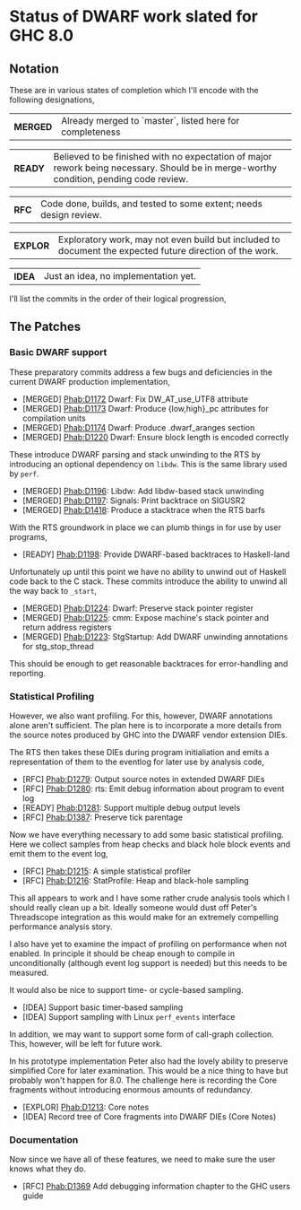 # Status of DWARF work slated for GHC 8.0

## Notation


These are in various states of completion which I'll encode with the
following designations,

<table><tr><th>MERGED</th>
<td>Already merged to `master`, listed here for completeness
</td></tr></table>

<table><tr><th>READY</th>
<td>Believed to be finished with no expectation of major rework
being necessary. Should be in merge-worthy condition, pending
code review.
</td></tr></table>

<table><tr><th>RFC</th>
<td>Code done, builds, and tested to some extent; needs design
review.
</td></tr></table>

<table><tr><th>EXPLOR</th>
<td>Exploratory work, may not even build but included to document
the expected future direction of the work.
</td></tr></table>

<table><tr><th>IDEA</th>
<td>Just an idea, no implementation yet.
</td></tr></table>


I'll list the commits in the order of their logical progression,

## The Patches

### Basic DWARF support


These preparatory commits address a few bugs and deficiencies in the
current DWARF production implementation,

- \[MERGED\]  [ Phab:D1172](https://phabricator.haskell.org/D1172) Dwarf: Fix DW_AT_use_UTF8 attribute
- \[MERGED\]  [ Phab:D1173](https://phabricator.haskell.org/D1173) Dwarf: Produce {low,high}_pc attributes for compilation units
- \[MERGED\]  [ Phab:D1174](https://phabricator.haskell.org/D1174) Dwarf: Produce .dwarf_aranges section
- \[MERGED\]  [ Phab:D1220](https://phabricator.haskell.org/D1220) Dwarf: Ensure block length is encoded correctly


These introduce DWARF parsing and stack unwinding to the RTS by
introducing an optional dependency on `libdw`. This is the same library
used by `perf`.

- \[MERGED\]   [ Phab:D1196](https://phabricator.haskell.org/D1196): Libdw: Add libdw-based stack unwinding
- \[MERGED\]   [ Phab:D1197](https://phabricator.haskell.org/D1197): Signals: Print backtrace on SIGUSR2
- \[MERGED\]      [ Phab:D1418](https://phabricator.haskell.org/D1418): Produce a stacktrace when the RTS barfs


With the RTS groundwork in place we can plumb things in for use by user
programs,

- \[READY\]   [ Phab:D1198](https://phabricator.haskell.org/D1198): Provide DWARF-based backtraces to Haskell-land


Unfortunately up until this point we have no ability to unwind out of
Haskell code back to the C stack. These commits introduce the ability to
unwind all the way back to `_start`,

- \[MERGED\]  [ Phab:D1224](https://phabricator.haskell.org/D1224): Dwarf: Preserve stack pointer register
- \[MERGED\]  [ Phab:D1225](https://phabricator.haskell.org/D1225): cmm: Expose machine's stack pointer and return address registers
- \[MERGED\]  [ Phab:D1223](https://phabricator.haskell.org/D1223): StgStartup: Add DWARF unwinding annotations for stg_stop_thread


This should be enough to get reasonable backtraces for error-handling
and reporting.

### Statistical Profiling


However, we also want profiling. For this, however, DWARF annotations
alone aren't sufficient. The plan here is to incorporate a more details
from the source notes produced by GHC into the DWARF vendor extension
DIEs.


The RTS then takes these DIEs during program initialiation and
emits a representation of them to the eventlog for later use by analysis
code,

- \[RFC\]    [ Phab:D1279](https://phabricator.haskell.org/D1279): Output source notes in extended DWARF DIEs
- \[RFC\]    [ Phab:D1280](https://phabricator.haskell.org/D1280): rts: Emit debug information about program to event log
- \[READY\]  [ Phab:D1281](https://phabricator.haskell.org/D1281): Support multiple debug output levels
- \[RFC\]    [ Phab:D1387](https://phabricator.haskell.org/D1387): Preserve tick parentage


Now we have everything necessary to add some basic statistical
profiling. Here we collect samples from heap checks and black hole block
events and emit them to the event log,

- \[RFC\]    [ Phab:D1215](https://phabricator.haskell.org/D1215): A simple statistical profiler
- \[RFC\]    [ Phab:D1216](https://phabricator.haskell.org/D1216): StatProfile: Heap and black-hole sampling


This all appears to work and I have some rather crude analysis tools
which I should really clean up a bit. Ideally someone would dust off
Peter's Threadscope integration as this would make for an extremely
compelling performance analysis story.


I also have yet to examine the impact of profiling on performance when
not enabled. In principle it should be cheap enough to compile in
unconditionally (although event log support is needed) but this needs to
be measured.


It would also be nice to support time- or cycle-based sampling.

- \[IDEA\]   Support basic timer-based sampling
- \[IDEA\]   Support sampling with Linux `perf_events` interface


In addition, we may want to support some form of call-graph collection.
This, however, will be left for future work.


In his prototype implementation Peter also had the lovely ability to
preserve simplified Core for later examination. This would be a nice
thing to have but probably won't happen for 8.0. The challenge here is
recording the Core fragments without introducing enormous amounts of
redundancy.

- \[EXPLOR\] [ Phab:D1213](https://phabricator.haskell.org/D1213): Core notes
- \[IDEA\]   Record tree of Core fragments into DWARF DIEs (Core Notes)

### Documentation


Now since we have all of these features, we need to make sure the user knows what they do.

- \[RFC\] [ Phab:D1369](https://phabricator.haskell.org/D1369)   Add debugging information chapter to the GHC users guide
